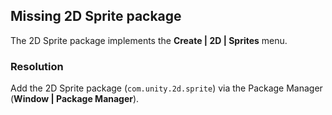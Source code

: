 ## Missing 2D Sprite package

The 2D Sprite package implements the **Create | 2D | Sprites** menu.

### Resolution
Add the 2D Sprite package (`com.unity.2d.sprite`) via the Package Manager (**Window | Package Manager**).